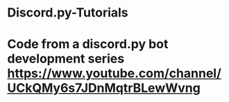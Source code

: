 # Discord.py-Tutorials

# Code from a discord.py bot development series https://www.youtube.com/channel/UCkQMy6s7JDnMqtrBLewWvng
